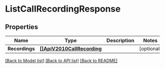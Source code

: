 # ListCallRecordingResponse

## Properties

Name | Type | Description | Notes
------------ | ------------- | ------------- | -------------
**Recordings** | [**[]ApiV2010CallRecording**](ApiV2010CallRecording.md) |  |[optional] 

[[Back to Model list]](../README.md#documentation-for-models) [[Back to API list]](../README.md#documentation-for-api-endpoints) [[Back to README]](../README.md)


